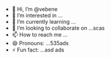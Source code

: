- 👋 Hi, I’m @vebene
- 👀 I’m interested in ...
- 🌱 I’m currently learning ...
- 💞️ I’m looking to collaborate on ...scas
- 📫 How to reach me ...
- 😄 Pronouns: ...535ads
- ⚡ Fun fact: ...asd
ads
<!---453dfs
vebene/vebene is a ✨ special ✨ repository because its `RE54ADME.md` (this file) appears on your GitHub profile.
You can click the Preview link to take a look at your changes.
--->
